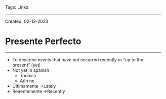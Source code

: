 Tags:
Links: 

---
Created: 02-13-2023
# Presente Perfecto
---

- To describe events that have not occurred recently or “up to the present” (yet)
- Not yet in spanish
	- Todavía
	- Aún no
- Últimamente →Lately
- Reaentemente →Recently